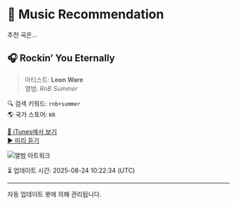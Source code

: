 
# 🎵 Music Recommendation

추천 곡은...

## 🎧 Rockin’ You Eternally  
> 아티스트: **Leon Ware**  
> 앨범: _RnB Summer_  

🔍 검색 키워드: `rnb+summer`  
🌎 국가 스토어: `KR`

[🔗 iTunes에서 보기](https://music.apple.com/kr/album/rockin-you-eternally/1687252514?i=1687252639&uo=4)  
[▶️ 미리 듣기](https://audio-ssl.itunes.apple.com/itunes-assets/AudioPreview116/v4/9f/cd/ea/9fcdea5f-4aee-2ef2-cfbe-1ebf589d8cb7/mzaf_3914899603594536920.plus.aac.p.m4a)

![앨범 아트워크](https://is1-ssl.mzstatic.com/image/thumb/Music116/v4/28/74/be/2874bee5-f602-7818-eb40-de0e5777c53d/5059460195462.jpg/100x100bb.jpg)

⏳ 업데이트 시간: 2025-08-24 10:22:34 (UTC)

---
자동 업데이트 봇에 의해 관리됩니다.
